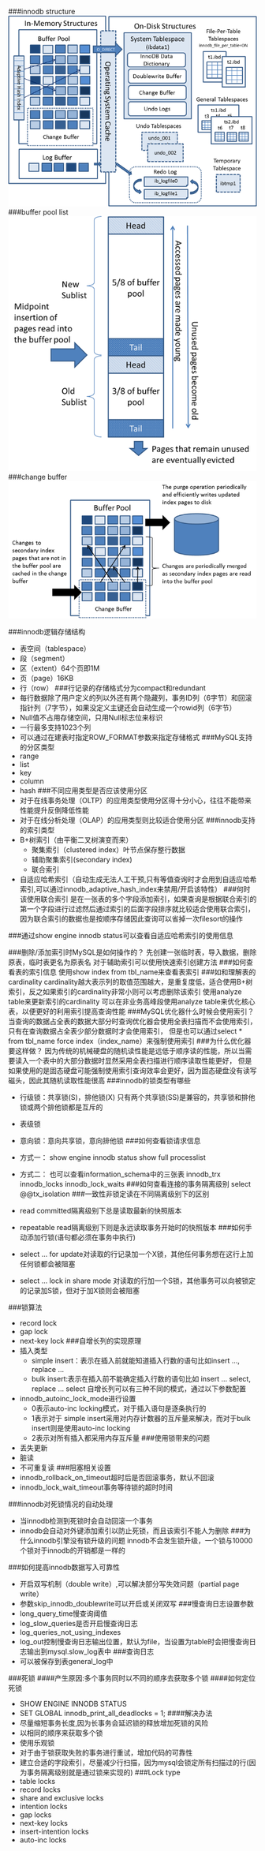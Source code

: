 ###innodb structure
![innodb structure](innodb-architecture.png)
###buffer pool list
![innodb structure](innodb-buffer-pool-list.png)
###change buffer
![innodb structure](innodb-change-buffer.png)

###innodb逻辑存储结构
- 表空间（tablespace）
- 段（segment）
- 区（extent）64个页即1M
- 页（page）16KB
- 行（row）
###行记录的存储格式分为compact和redundant
- 每行数据除了用户定义的列以外还有两个隐藏列，事务ID列（6字节）和回滚指针列（7字节），如果没定义主键还会自动生成一个rowid列（6字节）
- Null值不占用存储空间，只用Null标志位来标识
- 一行最多支持1023个列
- 可以通过在建表时指定ROW_FORMAT参数来指定存储格式
###MySQL支持的分区类型
- range
- list
- key
- column
- hash
###不同应用类型是否应该使用分区
- 对于在线事务处理（OLTP）的应用类型使用分区得十分小心，往往不能带来性能提升反倒降低性能
- 对于在线分析处理（OLAP）的应用类型则比较适合使用分区
###innodb支持的索引类型
- B+树索引（由平衡二叉树演变而来）
    - 聚集索引（clustered index）叶节点保存整行数据
    - 辅助聚集索引(secondary index)
    - 联合索引
- 自适应哈希索引（自动生成无法人工干预,只有等值查询时才会用到自适应哈希索引,可以通过innodb_adaptive_hash_index来禁用/开启该特性）
###何时该使用联合索引
是在一张表的多个字段添加索引，如果查询是根据联合索引的第一个字段进行过滤然后通过索引的后面字段排序就比较适合使用联合索引，因为联合索引的数据也是按顺序存储因此查询可以省掉一次filesort的操作

###通过show engine innodb status可以查看自适应哈希索引的使用信息

###删除/添加索引时MySQL是如何操作的？
先创建一张临时表，导入数据，删除原表，临时表更名为原表名
对于辅助索引可以使用快速索引创建方法
###如何查看表的索引信息
使用show index from tbl_name来查看表索引
###如和理解表的cardinality
cardinality越大表示列的取值范围越大，是重复度低，适合使用B+树索引，反之如果索引的cardinality非常小则可以考虑删除该索引
使用analyze table来更新索引的cardinality
可以在非业务高峰段使用analyze table来优化核心表，以便更好的利用索引提高查询性能
###MySQL优化器什么时候会使用索引？
当查询的数据占全表的数据大部分时查询优化器会使用全表扫描而不会使用索引，只有在查询数据占全表少部分数据时才会使用索引，
但是也可以通过select * from tbl_name force index（index_name）来强制使用索引
###为什么优化器要这样做？
因为传统的机械硬盘的随机读性能是远低于顺序读的性能，所以当需要读入一个表中的大部分数据时显然采用全表扫描进行顺序读取性能更好，
但是如果使用的是固态硬盘可能强制使用索引查询效率会更好，因为固态硬盘没有读写磁头，因此其随机读取性能很高
###innodb的锁类型有哪些
- 行级锁：共享锁(S)，排他锁(X)
    只有两个共享锁(SS)是兼容的，共享锁和排他锁或两个排他锁都是互斥的
- 表级锁
- 意向锁：意向共享锁，意向排他锁
###如何查看锁请求信息
- 方式一：
    show engine innodb status
    show full processlist

- 方式二：
    也可以查看information_schema中的三张表
    innodb_trx
    innodb_locks
    innodb_lock_waits
###如何查看连接的事务隔离级别
select @@tx_isolation
###一致性非锁定读在不同隔离级别下的区别
- read committed隔离级别下总是读取最新的快照版本
- repeatable read隔离级别下则是永远读取事务开始时的快照版本
###如何手动添加行锁(语句都必须在事务中执行)
- select ... for update对读取的行记录加一个X锁，其他任何事务想在这行上加任何锁都会被阻塞
- select ... lock in share mode 对读取的行加一个S锁，其他事务可以向被锁定的记录加S锁，但对于加X锁则会被阻塞

###锁算法
- record lock
- gap lock
- next-key lock
###自增长列的实现原理
- 插入类型
    - simple insert：表示在插入前就能知道插入行数的语句比如insert ..., replace ...
    - bulk insert:表示在插入前不能确定插入行数的语句比如 insert ... select, replace ... select
自增长列可以有三种不同的模式，通过以下参数配置
- innodb_autoinc_lock_mode进行设置
    - 0表示auto-inc locking模式，对于插入语句是逐条执行的
    - 1表示对于 simple insert采用对内存计数器的互斥量来解决，而对于bulk insert则是使用auto-inc locking
    - 2表示对所有插入都采用内存互斥量
###使用锁带来的问题
- 丢失更新
- 脏读
- 不可重复读
###阻塞相关设置
- innodb_rollback_on_timeout超时后是否回滚事务，默认不回滚
- innodb_lock_wait_timeout事务等待锁的超时时间

###innodb对死锁情况的自动处理
- 当innodb检测到死锁时会自动回滚一个事务
- innodb会自动对外键添加索引以防止死锁，而且该索引不能人为删除
###为什么innodb引擎没有锁升级的问题
innodb不会发生锁升级，一个锁与10000个锁对于innodb的开销都是一样的

###如何提高innodb数据写入可靠性
- 开启双写机制（double write）,可以解决部分写失效问题（partial page write）
- 参数skip_innodb_doublewrite可以开启或关闭双写
###慢查询日志设置参数
- long_query_time慢查询阈值
- log_slow_queries是否开启慢查询日志
- log_queries_not_using_indexes
- log_out控制慢查询日志输出位置，默认为file，当设置为table时会把慢查询日志输出到mysql.slow_log表中
###查询日志
- 可以被保存到表general_log中

###死锁
####产生原因:多个事务同时以不同的顺序去获取多个锁
####如何定位死锁
- SHOW ENGINE INNODB STATUS
- SET GLOBAL innodb_print_all_deadlocks = 1;
####解决办法
- 尽量缩短事务长度,因为长事务会延迟锁的释放增加死锁的风险
- 以相同的顺序来获取多个锁
- 使用乐观锁
- 对于由于锁获取失败的事务进行重试，增加代码的可靠性
- 建立合适的字段索引，尽量减少行扫描，因为mysql会锁定所有扫描过的行(因为事务隔离级别就是通过锁来实现的)
###Lock type
- table locks
- record locks
- share and exclusive locks
- intention locks
- gap locks
- next-key locks
- insert-intention locks
- auto-inc locks
